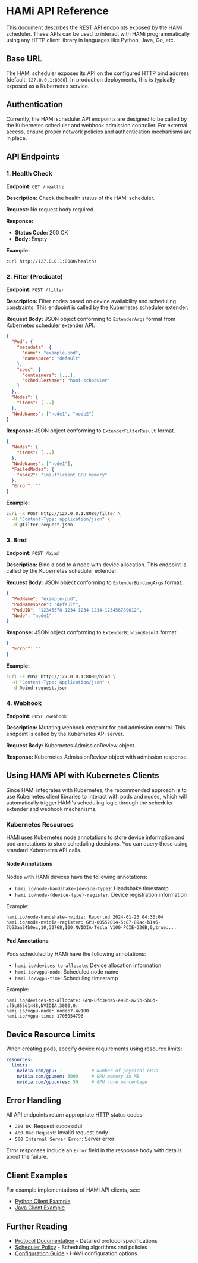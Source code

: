 # HAMi API Reference

This document describes the REST API endpoints exposed by the HAMi scheduler. These APIs can be used to interact with HAMi programmatically using any HTTP client library in languages like Python, Java, Go, etc.

## Base URL

The HAMi scheduler exposes its API on the configured HTTP bind address (default: `127.0.0.1:8080`). In production deployments, this is typically exposed as a Kubernetes service.

## Authentication

Currently, the HAMi scheduler API endpoints are designed to be called by the Kubernetes scheduler and webhook admission controller. For external access, ensure proper network policies and authentication mechanisms are in place.

## API Endpoints

### 1. Health Check

**Endpoint:** `GET /healthz`

**Description:** Check the health status of the HAMi scheduler.

**Request:** No request body required.

**Response:**
- **Status Code:** 200 OK
- **Body:** Empty

**Example:**
```bash
curl http://127.0.0.1:8080/healthz
```

### 2. Filter (Predicate)

**Endpoint:** `POST /filter`

**Description:** Filter nodes based on device availability and scheduling constraints. This endpoint is called by the Kubernetes scheduler extender.

**Request Body:** JSON object conforming to `ExtenderArgs` format from Kubernetes scheduler extender API.

```json
{
  "Pod": {
    "metadata": {
      "name": "example-pod",
      "namespace": "default"
    },
    "spec": {
      "containers": [...],
      "schedulerName": "hami-scheduler"
    }
  },
  "Nodes": {
    "items": [...]
  },
  "NodeNames": ["node1", "node2"]
}
```

**Response:** JSON object conforming to `ExtenderFilterResult` format.

```json
{
  "Nodes": {
    "items": [...]
  },
  "NodeNames": ["node1"],
  "FailedNodes": {
    "node2": "insufficient GPU memory"
  },
  "Error": ""
}
```

**Example:**
```bash
curl -X POST http://127.0.0.1:8080/filter \
  -H "Content-Type: application/json" \
  -d @filter-request.json
```

### 3. Bind

**Endpoint:** `POST /bind`

**Description:** Bind a pod to a node with device allocation. This endpoint is called by the Kubernetes scheduler extender.

**Request Body:** JSON object conforming to `ExtenderBindingArgs` format.

```json
{
  "PodName": "example-pod",
  "PodNamespace": "default",
  "PodUID": "12345678-1234-1234-1234-123456789012",
  "Node": "node1"
}
```

**Response:** JSON object conforming to `ExtenderBindingResult` format.

```json
{
  "Error": ""
}
```

**Example:**
```bash
curl -X POST http://127.0.0.1:8080/bind \
  -H "Content-Type: application/json" \
  -d @bind-request.json
```

### 4. Webhook

**Endpoint:** `POST /webhook`

**Description:** Mutating webhook endpoint for pod admission control. This endpoint is called by the Kubernetes API server.

**Request Body:** Kubernetes AdmissionReview object.

**Response:** Kubernetes AdmissionReview object with admission response.

## Using HAMi API with Kubernetes Clients

Since HAMi integrates with Kubernetes, the recommended approach is to use Kubernetes client libraries to interact with pods and nodes, which will automatically trigger HAMi's scheduling logic through the scheduler extender and webhook mechanisms.

### Kubernetes Resources

HAMi uses Kubernetes node annotations to store device information and pod annotations to store scheduling decisions. You can query these using standard Kubernetes API calls.

#### Node Annotations

Nodes with HAMi devices have the following annotations:

- `hami.io/node-handshake-{device-type}`: Handshake timestamp
- `hami.io/node-{device-type}-register`: Device registration information

Example:
```
hami.io/node-handshake-nvidia: Reported 2024-01-23 04:30:04
hami.io/node-nvidia-register: GPU-00552014-5c87-89ac-b1a6-7b53aa24b0ec,10,32768,100,NVIDIA-Tesla V100-PCIE-32GB,0,true:...
```

#### Pod Annotations

Pods scheduled by HAMi have the following annotations:

- `hami.io/devices-to-allocate`: Device allocation information
- `hami.io/vgpu-node`: Scheduled node name
- `hami.io/vgpu-time`: Scheduling timestamp

Example:
```
hami.io/devices-to-allocate: GPU-0fc3eda5-e98b-a25b-5b0d-cf5c855d1448,NVIDIA,3000,0:
hami.io/vgpu-node: node67-4v100
hami.io/vgpu-time: 1705054796
```

## Device Resource Limits

When creating pods, specify device requirements using resource limits:

```yaml
resources:
  limits:
    nvidia.com/gpu: 1           # Number of physical GPUs
    nvidia.com/gpumem: 3000     # GPU memory in MB
    nvidia.com/gpucores: 50     # GPU core percentage
```

## Error Handling

All API endpoints return appropriate HTTP status codes:

- `200 OK`: Request successful
- `400 Bad Request`: Invalid request body
- `500 Internal Server Error`: Server error

Error responses include an `Error` field in the response body with details about the failure.

## Client Examples

For example implementations of HAMi API clients, see:

- [Python Client Example](../../examples/client/python/README.md)
- [Java Client Example](../../examples/client/java/README.md)

## Further Reading

- [Protocol Documentation](protocol.md) - Detailed protocol specifications
- [Scheduler Policy](scheduler-policy.md) - Scheduling algorithms and policies
- [Configuration Guide](../config.md) - HAMi configuration options
